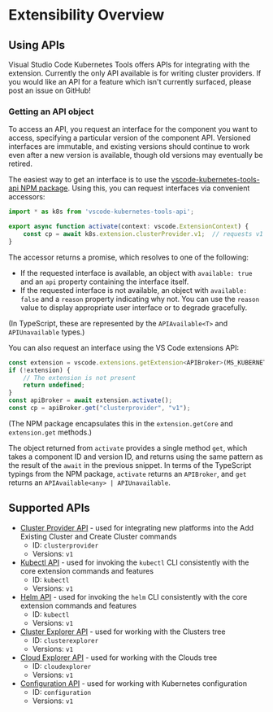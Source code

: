 # Extensibility Overview

## Using APIs

Visual Studio Code Kubernetes Tools offers APIs for integrating with the extension.
Currently the only API available is for writing cluster providers.  If you would like an
API for a feature which isn't currently surfaced, please post an issue on GitHub!

### Getting an API object

To access an API, you request an interface for the component you want to access, specifying
a particular version of the component API. Versioned interfaces are immutable, and existing
versions should continue to work even after a new version is available, though old versions
may eventually be retired.

The easiest way to get an interface is to use the [vscode-kubernetes-tools-api NPM
package](https://www.npmjs.com/package/vscode-kubernetes-tools-api).
Using this, you can request interfaces via convenient accessors:

```javascript
import * as k8s from 'vscode-kubernetes-tools-api';

export async function activate(context: vscode.ExtensionContext) {
    const cp = await k8s.extension.clusterProvider.v1;  // requests v1 of the cluster provider API
}
```

The accessor returns a promise, which resolves to one of the following:

* If the requested interface is available, an object with `available: true` and an `api`
  property containing the interface itself.
* If the requested interface is not available, an object with `available: false` and a `reason`
  property indicating why not. You can use the `reason` value to display appropriate user
  interface or to degrade gracefully.

(In TypeScript, these are represented by the `APIAvailable<T>` and `APIUnavailable` types.)

You can also request an interface using the VS Code extensions API:

```javascript
const extension = vscode.extensions.getExtension<APIBroker>(MS_KUBERNETES_EXTENSION_ID);
if (!extension) {
    // The extension is not present
    return undefined;
}
const apiBroker = await extension.activate();
const cp = apiBroker.get("clusterprovider", "v1");
```

(The NPM package encapsulates this in the `extension.getCore` and `extension.get` methods.)

The object returned from `activate` provides a single method `get`, which takes a component ID
and version ID, and returns using the same pattern as the result of the `await` in the previous
snippet. In terms of the TypeScript typings from the NPM package, `activate` returns an
`APIBroker`, and `get` returns an `APIAvailable<any> | APIUnavailable`.

## Supported APIs

* [Cluster Provider API](clusterprovider.md) - used for integrating new platforms into the
  Add Existing Cluster and Create Cluster commands
  * ID: `clusterprovider`
  * Versions: `v1`
* [Kubectl API](kubectl.md) - used for invoking the `kubectl` CLI consistently with the core
  extension commands and features
  * ID: `kubectl`
  * Versions: `v1`
* [Helm API](helm.md) - used for invoking the `helm` CLI consistently with the core
  extension commands and features
  * ID: `kubectl`
  * Versions: `v1`
* [Cluster Explorer API](clusterexplorer.md) - used for working with the Clusters tree
  * ID: `clusterexplorer`
  * Versions: `v1`
* [Cloud Explorer API](cloudexplorer.md) - used for working with the Clouds tree
  * ID: `cloudexplorer`
  * Versions: `v1`
* [Configuration API](configuration.md) - used for working with Kubernetes configuration
  * ID: `configuration`
  * Versions: `v1`
